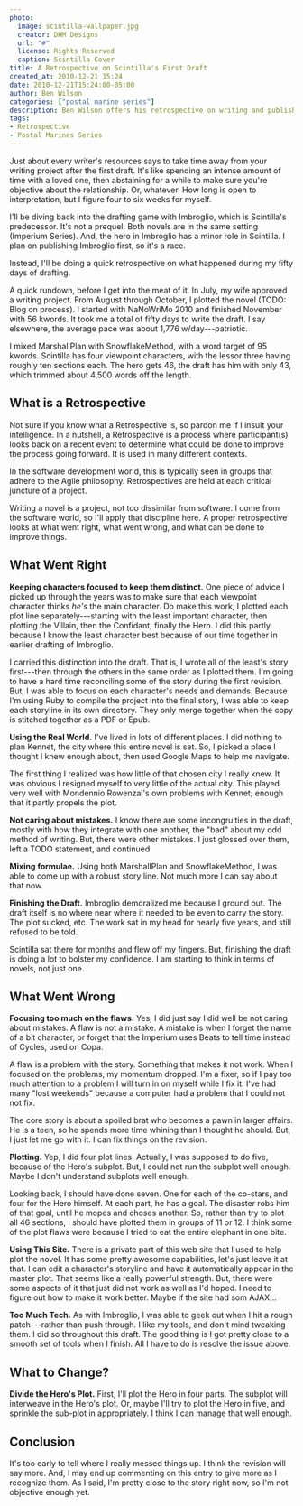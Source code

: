 ```yaml
---
photo:
  image: scintilla-wallpaper.jpg
  creator: DHM Designs
  url: "#"
  license: Rights Reserved
  caption: Scintilla Cover
title: A Retrospective on Scintilla's First Draft
created_at: 2010-12-21 15:24
date: 2010-12-21T15:24:00-05:00
author: Ben Wilson
categories: ["postal marine series"]
description: Ben Wilson offers his retrospective on writing and publishing his first finished novel--Scintilla.
tags:
- Retrospective
- Postal Marines Series
---
```

Just about every writer's resources says to take time away from your writing project after the first draft. It's like spending an intense amount of time with a loved one, then abstaining for a while to make sure you're objective about the relationship. Or, whatever. How long is open to interpretation, but I figure four to six weeks for myself.

<!--more-->

I'll be diving back into the drafting game with Imbroglio, which is Scintilla's predecessor. It's not a prequel. Both novels are in the same setting (Imperium Series). And, the hero in Imbroglio has a minor role in Scintilla. I plan on publishing Imbroglio first, so it's a race.

Instead, I'll be doing a quick retrospective on what happened during my fifty days of drafting.

A quick rundown, before I get into the meat of it. In July, my wife approved a writing project. From August through October, I plotted the novel (TODO: Blog on process). I started with NaNoWriMo 2010 and finished November with 56 kwords. It took me a total of fifty days to write the draft. I say elsewhere, the average pace was about 1,776 w/day---patriotic.

I mixed MarshallPlan with SnowflakeMethod, with a word target of 95 kwords. Scintilla has four viewpoint characters, with the lessor three having roughly ten sections each. The hero gets 46, the draft has him with only 43, which trimmed about 4,500 words off the length.

## What is a Retrospective

Not sure if you know what a Retrospective is, so pardon me if I insult your intelligence. In a nutshell, a Retrospective is a process where participant(s) looks back on a recent event to determine what could be done to improve the process going forward. It is used in many different contexts.

In the software development world, this is typically seen in groups that adhere to the Agile philosophy. Retrospectives are held at each critical juncture of a project.

Writing a novel is a project, not too dissimilar from software. I come from the software world, so I'll apply that discipline here. A proper retrospective looks at what went right, what went wrong, and what can be done to improve things.

## What Went Right

**Keeping characters focused to keep them distinct.** One piece of advice I picked up through the years was to make sure that each viewpoint character thinks *he's* the main character. Do make this work, I plotted each plot line separately---starting with the least important character, then plotting the Villain, then the Confidant, finally the Hero. I did this partly because I know the least character best because of our time together in earlier drafting of Imbroglio.

I carried this distinction into the draft. That is, I wrote all of the least's story first---then through the others in the same order as I plotted them. I'm going to have a hard time reconciling some of the story during the first revision. But, I was able to focus on each character's needs and demands. Because I'm using Ruby to compile the project into the final story, I was able to keep each storyline in its own directory. They only merge together when the copy is stitched together as a PDF or Epub.

**Using the Real World.** I've lived in lots of different places. I did nothing to plan Kennet, the city where this entire novel is set. So, I picked a place I thought I knew enough about, then used Google Maps to help me navigate.

The first thing I realized was how little of that chosen city I really knew. It was obvious I resigned myself to very little of the actual city. This played very well with Mondennio Rowenzal's own problems with Kennet; enough that it partly propels the plot.

**Not caring about mistakes.** I know there are some incongruities in the draft, mostly with how they integrate with one another, the "bad" about my odd method of writing. But, there were other mistakes. I just glossed over them, left a TODO statement, and continued.

**Mixing formulae.** Using both MarshallPlan and SnowflakeMethod, I was able to come up with a robust story line. Not much more I can say about that now.

**Finishing the Draft.** Imbroglio demoralized me because I ground out. The draft itself is no where near where it needed to be even to carry the story. The plot sucked, etc. The work sat in my head for nearly five years, and still refused to be told.

Scintilla sat there for months and flew off my fingers. But, finishing the draft is doing a lot to bolster my confidence. I am starting to think in terms of novels, not just one.

What Went Wrong
------------

**Focusing too much on the flaws.** Yes, I did just say I did well be not caring about mistakes. A flaw is not a mistake. A mistake is when I forget the name of a bit character, or forget that the Imperium uses Beats to tell time instead of Cycles, used on Copa.

A flaw is a problem with the story. Something that makes it not work. When I focused on the problems, my momentum dropped. I'm a fixer, so if I pay too much attention to a problem I will turn in on myself while I fix it. I've had many "lost weekends" because a computer had a problem that I could not not fix.

The core story is about a spoiled brat who becomes a pawn in larger affairs. He is a teen, so he spends more time whining than I thought he should. But, I just let me go with it. I can fix things on the revision.

**Plotting.** Yep, I did four plot lines. Actually, I was supposed to do five, because of the Hero's subplot. But, I could not run the subplot well enough. Maybe I don't understand subplots well enough.

Looking back, I should have done seven. One for each of the co-stars, and four for the Hero himself. At each part, he has a goal. The disaster robs him of that goal, until he mopes and choses another. So, rather than try to plot all 46 sections, I should have plotted them in groups of 11 or 12. I think some of the plot flaws were because I tried to eat the entire elephant in one bite.

**Using This Site.** There is a private part of this web site that I used to help plot the novel. It has some pretty awesome capabilities, let's just leave it at that. I can edit a character's storyline and have it automatically appear in the master plot. That seems like a really powerful strength. But, there were some aspects of it that just did not work as well as I'd hoped. I need to figure out how to make it work better. Maybe if the site had som AJAX...

**Too Much Tech.** As with Imbroglio, I was able to geek out when I hit a rough patch---rather than push through. I like my tools, and don't mind tweaking them. I did so throughout this draft. The good thing is I got pretty close to a smooth set of tools when I finish. All I have to do is resolve the issue above.

## What to Change? 

**Divide the Hero's Plot.** First, I'll plot the Hero in four parts. The subplot will interweave in the Hero's plot. Or, maybe I'll try to plot the Hero in five, and sprinkle the sub-plot in appropriately. I think I can manage that well enough.

## Conclusion

It's too early to tell where I really messed things up. I think the revision will say more. And, I may end up commenting on this entry to give more as I recognize them. As I said, I'm pretty close to the story right now, so I'm not objective enough yet.
